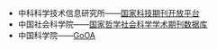 
* 中科科学技术信息研究所——[国家科技期刊开放平台](https://doaj.istic.ac.cn/)
* 中国社会科学院——[国家哲学社会科学学术期刊数据库](http://www.nssd.cn/)
* 中国科学院——[GoOA](http://gooa.las.ac.cn/)